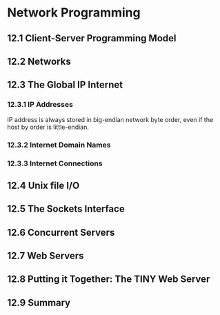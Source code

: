 Network Programming
===================

12.1 Client-Server Programming Model
------------------------------------

12.2 Networks
-------------

12.3 The Global IP Internet
---------------------------

### 12.3.1 IP Addresses

IP address is always stored in big-endian network byte order, even if the host by order is little-endian.

### 12.3.2 Internet Domain Names

### 12.3.3 Internet Connections

12.4 Unix file I/O
------------------

12.5 The Sockets Interface
--------------------------

12.6 Concurrent Servers
-----------------------

12.7 Web Servers
-----------------

12.8 Putting it Together: The TINY Web Server
---------------------------------------------

12.9 Summary
------------
